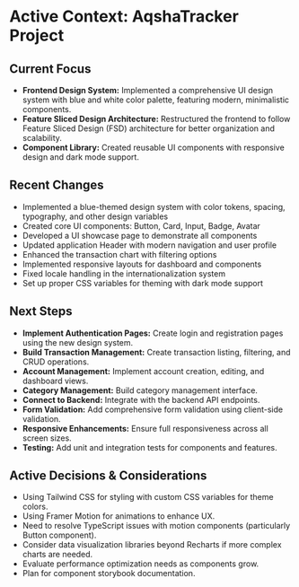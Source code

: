 # Active Context: AqshaTracker Project

## Current Focus

- **Frontend Design System:** Implemented a comprehensive UI design system with blue and white color palette, featuring modern, minimalistic components.
- **Feature Sliced Design Architecture:** Restructured the frontend to follow Feature Sliced Design (FSD) architecture for better organization and scalability.
- **Component Library:** Created reusable UI components with responsive design and dark mode support.

## Recent Changes

- Implemented a blue-themed design system with color tokens, spacing, typography, and other design variables
- Created core UI components: Button, Card, Input, Badge, Avatar
- Developed a UI showcase page to demonstrate all components
- Updated application Header with modern navigation and user profile
- Enhanced the transaction chart with filtering options
- Implemented responsive layouts for dashboard and components
- Fixed locale handling in the internationalization system
- Set up proper CSS variables for theming with dark mode support

## Next Steps

- **Implement Authentication Pages:** Create login and registration pages using the new design system.
- **Build Transaction Management:** Create transaction listing, filtering, and CRUD operations.
- **Account Management:** Implement account creation, editing, and dashboard views.
- **Category Management:** Build category management interface.
- **Connect to Backend:** Integrate with the backend API endpoints.
- **Form Validation:** Add comprehensive form validation using client-side validation.
- **Responsive Enhancements:** Ensure full responsiveness across all screen sizes.
- **Testing:** Add unit and integration tests for components and features.

## Active Decisions & Considerations

- Using Tailwind CSS for styling with custom CSS variables for theme colors.
- Using Framer Motion for animations to enhance UX.
- Need to resolve TypeScript issues with motion components (particularly Button component).
- Consider data visualization libraries beyond Recharts if more complex charts are needed.
- Evaluate performance optimization needs as components grow.
- Plan for component storybook documentation. 